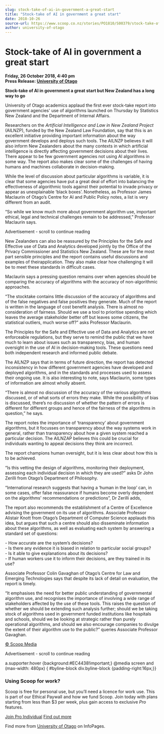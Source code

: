 ```yaml
---
slug: stock-take-of-ai-in-government-a-great-start
title: "Stock-take of AI in government a great start"
date: 2018-10-26
source-url: https://www.scoop.co.nz/stories/PO1810/S00379/stock-take-of-ai-in-government-a-great-start.htm
author: university-of-otago
---
```

Stock-take of AI in government a great start
============================================

**Friday, 26 October 2018, 4:40 pm**  
**Press Release: [University of Otago](https://info.scoop.co.nz/University_of_Otago)**

**Stock-take of AI in government a great start but New Zealand has a long way to go**

University of Otago academics applaud the first ever stock-take report into government agencies' use of algorithms launched on Thursday by Statistics New Zealand and the Department of Internal Affairs.

Researchers on the _Artificial Intelligence and Law in New Zealand Project_ (AILNZP), funded by the New Zealand Law Foundation, say that this is an excellent initiative providing important information about the way government develops and deploys such tools. The AILNZP believes it will also inform New Zealanders about the many contexts in which artificial intelligence is directly affecting government decisions about their lives. There appear to be few government agencies not using AI algorithms in some way. The report also makes clear some of the challenges of having humans and machines collaborate in decision-making.

While the level of discussion about particular algorithms is variable, it is clear that some agencies have put a great deal of effort into balancing the effectiveness of algorithmic tools against their potential to invade privacy or appear as unexplainable ‘black boxes’. Nonetheless, as Professor James Maclaurin of Otago’s Centre for AI and Public Policy notes, a list is very different from an audit.

“So while we know much more about government algorithm use, important ethical, legal and technical challenges remain to be addressed,” Professor Maclaurin says.

Advertisement - scroll to continue reading





New Zealanders can also be reassured by the Principles for the Safe and Effective use of Data and Analytics developed jointly by the Office of the Privacy Commissioner and Statistics New Zealand. These are for the most part sensible principles and the report contains useful discussions and examples of theirapplication. They also make clear how challenging it will be to meet these standards in difficult cases.

Maclaurin says a pressing question remains over when agencies should be comparing the accuracy of algorithms with the accuracy of non-algorithmic approaches.

“The stocktake contains little discussion of the accuracy of algorithms and of the false negatives and false positives they generate. Much of the report is written in the language of cost benefit analysis. There is almost no consideration of fairness. Should we use a tool to prioritise spending which leaves the average stakeholder better off but leaves some citizens, the statistical outliers, much worse off?” asks Professor Maclaurin.

The Principles for the Safe and Effective use of Data and Analytics are not enforceable regulations, but they serve to remind the public that we have much to learn about issues such as transparency, bias, and human oversight in the use of AI in decision-making tools. These questions need both independent research and informed public debate.

  
The AILNZP says that in terms of future direction, the report has detected inconsistency in how different government agencies have developed and deployed algorithms, and in the standards and processes used to assess their ongoing use. It is also interesting to note, says Maclaurin, some types of information are almost wholly absent.

“There is almost no discussion of the accuracy of the various algorithms discussed, or of what sorts of errors they make. While the possibility of bias is discussed, there’s no discussion of whether the pattern of errors is different for different groups and hence of the fairness of the algorithms in question,” he says.

The report notes the importance of ‘transparency’ about government algorithms, but it focusses on transparency about the way systems work in general, rather than transparency about how a given system reached a particular decision. The AILNZAP believes this could be crucial for individuals wanting to appeal decisions they think are incorrect.

The report champions human oversight, but it is less clear about how this is to be achieved.

“Is this vetting the design of algorithms, monitoring their deployment, assessing each individual decision in which they are used?” asks Dr John Zerilli from Otago’s Department of Philosophy.

“International research suggests that having a ‘human in the loop’ can, in some cases, offer false reassurance if humans become overly dependent on the algorithms' recommendations or predictions”, Dr Zerilli adds,

The report also recommends the establishment of a Centre of Excellence advising the government on its use of algorithms. Associate Professor Alistair Knott from Otago’s Department of Computer Science applauds this idea, but argues that such a centre should also disseminate information about these algorithms, as well as evaluating each system by answering a standard set of questions:

\- How accurate are the system’s decisions?  
\- Is there any evidence it is biased in relation to particular social groups?  
\- Is it able to give explanations about its decisions?  
\- If human workers use it to inform their decisions, are they trained in its use?

Associate Professor Colin Gavaghan of Otago’s Centre for Law and Emerging Technologies says that despite its lack of detail on evaluation, the report is timely.

“It emphasises the need for better public understanding of governmental algorithm use, and recognises the importance of involving a wide range of stakeholders affected by the use of these tools. This raises the question of whether we should be extending such analysis further; should we be taking stock of algorithms used in government funded institutions like hospitals and schools, should we be looking at strategic rather than purely operational algorithms, and should we also encourage companies to divulge the extent of their algorithm use to the public?” queries Associate Professor Gavaghan.  

[© Scoop Media](http://www.scoop.co.nz/about/terms.html)  

Advertisement - scroll to continue reading



a.supporter:hover {background:#EC4438!important;} @media screen and (max-width: 480px) { #byline-block div.byline-block {padding-right:16px;}}

### Using Scoop for work?

Scoop is free for personal use, but you’ll need a licence for work use. This is part of our Ethical Paywall and how we fund Scoop. Join today with plans starting from less than $3 per week, plus gain access to exclusive _Pro_ features.  
  
[Join Pro Individual](https://pro.scoop.co.nz/Individual/?from=ProIn24) [Find out more](https://pro.scoop.co.nz/using-scoop-for-work/?from=ProIn24)

Find more from [University of Otago](https://info.scoop.co.nz/University_of_Otago) on InfoPages.